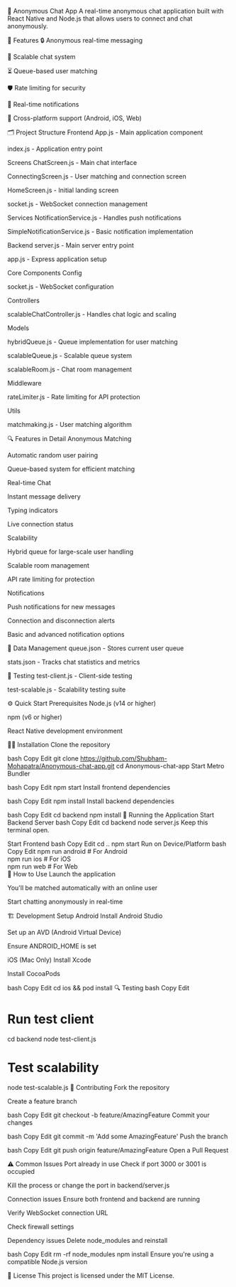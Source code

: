 📱 Anonymous Chat App
A real-time anonymous chat application built with React Native and Node.js that allows users to connect and chat anonymously.

🚀 Features
🔒 Anonymous real-time messaging

📶 Scalable chat system

⏳ Queue-based user matching

🛡️ Rate limiting for security

🔔 Real-time notifications

📱 Cross-platform support (Android, iOS, Web)

🗂️ Project Structure
Frontend
App.js - Main application component

index.js - Application entry point

Screens
ChatScreen.js - Main chat interface

ConnectingScreen.js - User matching and connection screen

HomeScreen.js - Initial landing screen

socket.js - WebSocket connection management

Services
NotificationService.js - Handles push notifications

SimpleNotificationService.js - Basic notification implementation

Backend
server.js - Main server entry point

app.js - Express application setup

Core Components
Config

socket.js - WebSocket configuration

Controllers

scalableChatController.js - Handles chat logic and scaling

Models

hybridQueue.js - Queue implementation for user matching

scalableQueue.js - Scalable queue system

scalableRoom.js - Chat room management

Middleware

rateLimiter.js - Rate limiting for API protection

Utils

matchmaking.js - User matching algorithm

🔍 Features in Detail
Anonymous Matching

Automatic random user pairing

Queue-based system for efficient matching

Real-time Chat

Instant message delivery

Typing indicators

Live connection status

Scalability

Hybrid queue for large-scale user handling

Scalable room management

API rate limiting for protection

Notifications

Push notifications for new messages

Connection and disconnection alerts

Basic and advanced notification options

🧩 Data Management
queue.json - Stores current user queue

stats.json - Tracks chat statistics and metrics

🧪 Testing
test-client.js - Client-side testing

test-scalable.js - Scalability testing suite

⚙️ Quick Start
Prerequisites
Node.js (v14 or higher)

npm (v6 or higher)

React Native development environment

🧑‍💻 Installation
Clone the repository

bash
Copy
Edit
git clone https://github.com/Shubham-Mohapatra/Anonymous-chat-app.git
cd Anonymous-chat-app
Start Metro Bundler

bash
Copy
Edit
npm start
Install frontend dependencies

bash
Copy
Edit
npm install
Install backend dependencies

bash
Copy
Edit
cd backend
npm install
🏃 Running the Application
Start Backend Server
bash
Copy
Edit
cd backend
node server.js
Keep this terminal open.

Start Frontend
bash
Copy
Edit
cd ..
npm start
Run on Device/Platform
bash
Copy
Edit
npm run android   # For Android  
npm run ios       # For iOS  
npm run web       # For Web  
📱 How to Use
Launch the application

You'll be matched automatically with an online user

Start chatting anonymously in real-time

🏗️ Development Setup
Android
Install Android Studio

Set up an AVD (Android Virtual Device)

Ensure ANDROID_HOME is set

iOS (Mac Only)
Install Xcode

Install CocoaPods

bash
Copy
Edit
cd ios && pod install
🔍 Testing
bash
Copy
Edit
# Run test client
cd backend
node test-client.js

# Test scalability
node test-scalable.js
🤝 Contributing
Fork the repository

Create a feature branch

bash
Copy
Edit
git checkout -b feature/AmazingFeature
Commit your changes

bash
Copy
Edit
git commit -m 'Add some AmazingFeature'
Push the branch

bash
Copy
Edit
git push origin feature/AmazingFeature
Open a Pull Request

⚠️ Common Issues
Port already in use
Check if port 3000 or 3001 is occupied

Kill the process or change the port in backend/server.js

Connection issues
Ensure both frontend and backend are running

Verify WebSocket connection URL

Check firewall settings

Dependency issues
Delete node_modules and reinstall

bash
Copy
Edit
rm -rf node_modules
npm install
Ensure you're using a compatible Node.js version

📄 License
This project is licensed under the MIT License.
